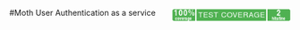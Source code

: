 #Moth <img src="https://raw.githubusercontent.com/pfarrell/moth/master/coverage/coverage-badge.png" align="right" height="25" >
User Authentication as a service
